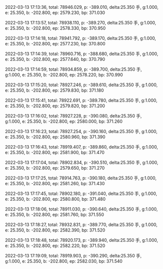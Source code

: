 2022-03-13 17:13:36, total: 78946.029, p: -389.010, delta:25.350 手, g:1.000, e: 25.350, b: -202.800, ep: 2579.230, bp: 371.030

2022-03-13 17:13:57, total: 78938.110, p: -389.270, delta:25.350 手, g:1.000, e: 25.350, b: -202.800, ep: 2578.330, bp: 370.950

2022-03-13 17:14:18, total: 78941.792, p: -389.170, delta:25.350 手, g:1.000, e: 25.350, b: -202.800, ep: 2577.230, bp: 370.800

2022-03-13 17:14:39, total: 78960.716, p: -388.680, delta:25.350 手, g:1.000, e: 25.350, b: -202.800, ep: 2577.640, bp: 370.790

2022-03-13 17:14:59, total: 78934.859, p: -389.700, delta:25.350 手, g:1.000, e: 25.350, b: -202.800, ep: 2578.220, bp: 370.990

2022-03-13 17:15:20, total: 78927.246, p: -389.610, delta:25.350 手, g:1.000, e: 25.350, b: -202.800, ep: 2579.830, bp: 371.180

2022-03-13 17:15:41, total: 78922.691, p: -389.780, delta:25.350 手, g:1.000, e: 25.350, b: -202.800, ep: 2579.820, bp: 371.200

2022-03-13 17:16:02, total: 78927.228, p: -390.080, delta:25.350 手, g:1.000, e: 25.350, b: -202.800, ep: 2580.000, bp: 371.260

2022-03-13 17:16:23, total: 78927.254, p: -390.160, delta:25.350 手, g:1.000, e: 25.350, b: -202.800, ep: 2580.960, bp: 371.390

2022-03-13 17:16:43, total: 78919.407, p: -389.860, delta:25.350 手, g:1.000, e: 25.350, b: -202.800, ep: 2581.900, bp: 371.470

2022-03-13 17:17:04, total: 78902.834, p: -390.510, delta:25.350 手, g:1.000, e: 25.350, b: -202.800, ep: 2579.650, bp: 371.270

2022-03-13 17:17:25, total: 78914.763, p: -390.180, delta:25.350 手, g:1.000, e: 25.350, b: -202.800, ep: 2581.260, bp: 371.430

2022-03-13 17:17:45, total: 78902.180, p: -391.040, delta:25.350 手, g:1.000, e: 25.350, b: -202.800, ep: 2580.800, bp: 371.480

2022-03-13 17:18:06, total: 78911.030, p: -390.640, delta:25.350 手, g:1.000, e: 25.350, b: -202.800, ep: 2581.760, bp: 371.550

2022-03-13 17:18:27, total: 78932.831, p: -389.770, delta:25.350 手, g:1.000, e: 25.350, b: -202.800, ep: 2582.390, bp: 371.520

2022-03-13 17:18:48, total: 78920.173, p: -389.940, delta:25.350 手, g:1.000, e: 25.350, b: -202.800, ep: 2582.220, bp: 371.520

2022-03-13 17:19:09, total: 78919.903, p: -390.290, delta:25.350 手, g:1.000, e: 25.350, b: -202.800, ep: 2582.030, bp: 371.540